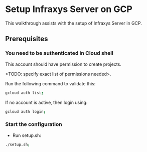 # Setup Infraxys Server on GCP

This walkthrough assists with the setup of Infraxys Server in GCP.

## Prerequisites


[//]: # (<walkthrough-project-setup billing="true"></walkthrough-project-setup>)

### You need to be authenticated in Cloud shell 

This account should have permission to create projects.  

<TODO: specify exact list of permissions needed>. 

Run the following command to validate this:
```bash
gcloud auth list;
```
If no account is active, then login using:

```bash
gcloud auth login;
```

### Start the configuration

- Run setup.sh:
```bash
./setup.sh;
```


[//]: # (```bash)
[//]: # (echo "{{project-id}}";)
[//]: # (```)

[//]: # (<walkthrough-editor-open-file filePath="cloudshell_open/gcp-services-tutorial/variables.auto.tfvars.example">Open README.md</walkthrough-editor-open-file>)
[//]: # (<walkthrough-footnote>Using project {{project-id}}</walkthrough-footnote>)

[//]: # (## Step 3)

[//]: # ()
[//]: # (- Some text in step 2)
